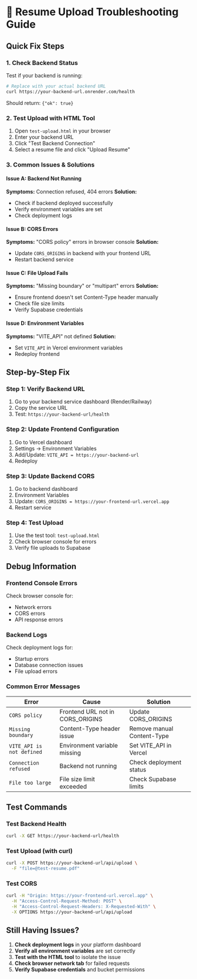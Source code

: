 # 🔧 Resume Upload Troubleshooting Guide

## Quick Fix Steps

### 1. **Check Backend Status**
Test if your backend is running:
```bash
# Replace with your actual backend URL
curl https://your-backend-url.onrender.com/health
```
Should return: `{"ok": true}`

### 2. **Test Upload with HTML Tool**
1. Open `test-upload.html` in your browser
2. Enter your backend URL
3. Click "Test Backend Connection"
4. Select a resume file and click "Upload Resume"

### 3. **Common Issues & Solutions**

#### Issue A: Backend Not Running
**Symptoms:** Connection refused, 404 errors
**Solution:**
- Check if backend deployed successfully
- Verify environment variables are set
- Check deployment logs

#### Issue B: CORS Errors
**Symptoms:** "CORS policy" errors in browser console
**Solution:**
- Update `CORS_ORIGINS` in backend with your frontend URL
- Restart backend service

#### Issue C: File Upload Fails
**Symptoms:** "Missing boundary" or "multipart" errors
**Solution:**
- Ensure frontend doesn't set Content-Type header manually
- Check file size limits
- Verify Supabase credentials

#### Issue D: Environment Variables
**Symptoms:** "VITE_API" not defined
**Solution:**
- Set `VITE_API` in Vercel environment variables
- Redeploy frontend

## Step-by-Step Fix

### Step 1: Verify Backend URL
1. Go to your backend service dashboard (Render/Railway)
2. Copy the service URL
3. Test: `https://your-backend-url/health`

### Step 2: Update Frontend Configuration
1. Go to Vercel dashboard
2. Settings → Environment Variables
3. Add/Update: `VITE_API = https://your-backend-url`
4. Redeploy

### Step 3: Update Backend CORS
1. Go to backend dashboard
2. Environment Variables
3. Update: `CORS_ORIGINS = https://your-frontend-url.vercel.app`
4. Restart service

### Step 4: Test Upload
1. Use the test tool: `test-upload.html`
2. Check browser console for errors
3. Verify file uploads to Supabase

## Debug Information

### Frontend Console Errors
Check browser console for:
- Network errors
- CORS errors
- API response errors

### Backend Logs
Check deployment logs for:
- Startup errors
- Database connection issues
- File upload errors

### Common Error Messages

| Error | Cause | Solution |
|-------|-------|----------|
| `CORS policy` | Frontend URL not in CORS_ORIGINS | Update CORS_ORIGINS |
| `Missing boundary` | Content-Type header issue | Remove manual Content-Type |
| `VITE_API is not defined` | Environment variable missing | Set VITE_API in Vercel |
| `Connection refused` | Backend not running | Check deployment status |
| `File too large` | File size limit exceeded | Check Supabase limits |

## Test Commands

### Test Backend Health
```bash
curl -X GET https://your-backend-url/health
```

### Test Upload (with curl)
```bash
curl -X POST https://your-backend-url/api/upload \
  -F "file=@test-resume.pdf"
```

### Test CORS
```bash
curl -H "Origin: https://your-frontend-url.vercel.app" \
  -H "Access-Control-Request-Method: POST" \
  -H "Access-Control-Request-Headers: X-Requested-With" \
  -X OPTIONS https://your-backend-url/api/upload
```

## Still Having Issues?

1. **Check deployment logs** in your platform dashboard
2. **Verify all environment variables** are set correctly
3. **Test with the HTML tool** to isolate the issue
4. **Check browser network tab** for failed requests
5. **Verify Supabase credentials** and bucket permissions
